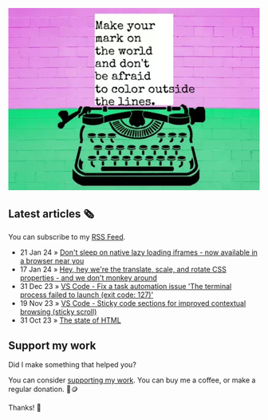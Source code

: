 ![animated image showing a typewriter typing out the following message: leave your mark on the world and dont be afraid to color outside of the lines. The word outside goes outside of the piece of paper](img/mark-on-the-world.webp)

## Latest articles 🗞️

You can subscribe to my [RSS Feed](https://www.roboleary.net/feed.xml).

<!-- BLOG:START -->
 - 21 Jan 24 » [Don&#39;t sleep on native lazy loading iframes - now available in a browser near you](https://www.roboleary.net/frontend/2024/01/21/lazy-load-iframes.html)
 - 17 Jan 24 » [Hey, hey we&#39;re the translate, scale, and rotate CSS properties - and we don&#39;t monkey around](https://www.roboleary.net/css/2024/01/17/translate-rotate-scale-properties.html)
 - 31 Dec 23 » [VS Code - Fix a task automation issue &#39;The terminal process failed to launch &lpar;exit code: 127&rpar;&#39;](https://www.roboleary.net/vscode/2023/12/31/automated-task-fix-vscode.html)
 - 19 Nov 23 » [VS Code - Sticky code sections for improved contextual browsing &lpar;sticky scroll&rpar;](https://www.roboleary.net/vscode/2023/11/19/vscode-sticky.html)
 - 31 Oct 23 » [The state of HTML](https://www.roboleary.net/webdev/2023/10/31/state-of-html.html)<!-- BLOG:END -->

## Support my work

Did I make something that helped you?

You can consider [supporting my work](https://ko-fi.com/roboleary). You can buy me a coffee, or make a regular donation. 🌈🪙

Thanks! 🙏
